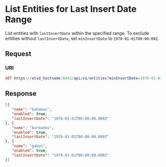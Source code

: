 # List Entities for Last Insert Date Range

List entities with `lastInsertDate` within the specified range. To exclude entities without `lastInsertDate`, set `minInsertDate` to `1970-01-01T00:00:00Z`.

## Request

### URI

```elm
GET https://atsd_hostname:8443/api/v1/entities?minInsertDate=1970-01-01T00:00:00Z&maxInsertDate=1980-01-01T00:00:00Z&limit=3
```

## Response

```json
[{
   "name": "bahamas",
   "enabled": true,
   "lastInsertDate": "1976-01-01T00:00:00.000Z"
}, {
   "name": "barbados",
   "enabled": true,
   "lastInsertDate": "1976-01-01T00:00:00.000Z"
}, {
   "name": "gabon",
   "enabled": true,
   "lastInsertDate": "1979-01-01T00:00:00.000Z"
}]
```
